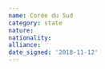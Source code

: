 ```yaml
---
name: Corée du Sud
category: state
nature: 
nationality: 
alliance: 
date_signed: '2018-11-12'
---
```

    